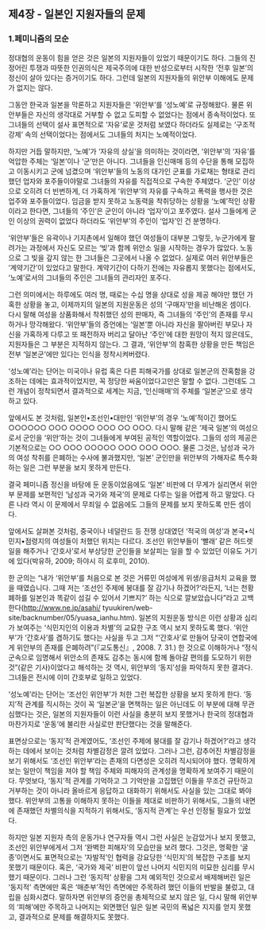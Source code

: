 ## 제4장 - 일본인 지원자들의 문제

### 1.페미니즘의 모순

정대협의 운동이 힘을 얻은 것은 일본의 지원자들이 있었기 때문이기도 하다. 그들의 진정어린 투쟁과 따뜻한 인권의식은 제국주의에 대한 반성으로부터 시작한 ‘전후 일본’의 정신이 살아 있다는 증거이기도 하다. 그런데 일본의 지원자들의 위안부 이해에도 문제가 없지는 않다.

그동안 한국과 일본을 막론하고 지원자들은 ‘위안부’를 ‘성노예’로 규정해왔다. 물론 위안부들은 자신의 생각대로 거부할 수 없고 도피할 수 없었다는 점에서 종속적이었다. 또 그녀들의 선택이 설사 표면적으로 ‘자유’로운 것처럼 보였다 하더라도 실제로는 ‘구조적 강제’ 속의 선택이었다는 점에서도 그녀들의 처지는 노예적이었다.

하지만 거듭 말하지만, ‘노예’가 ‘자유의 상실’을 의미하는 것이라면, ‘위안부’의 ‘자유’를 억압한 주체는 ‘일본’이나 ‘군’만은 아니다. 그녀들을 인신매매 등의 수단을 통해 모집하고 이동시키고 군에 넘겼으며 ‘위안부’들의 노동의 대가인 군표를 가로채는 형태로 관리했던 업자와 포주들이야말로 그녀들의 자유를 직접적으로 구속한 주체였다. ‘군인’ 이상으로 오히려 더 빈번하게, 더 가혹하게 ‘위안부’의 자유를 구속하고 폭력을 행사한 것은 업주와 포주들이었다. 임금을 받지 못하고 노동력을 착취당하는 상황을 ‘노예’적인 상황이라고 한다면, 그녀들의 ‘주인’은 군인이 아니라 ‘업자’이고 포주였다. 설사 그들에게 군인 이상의 권력이 없었다 하더라도 ‘위안부’의 주인이 ‘업자’인 건 분명하다.

‘위안부’들은 유곽이나 기지촌에서 일해야 했던 여성들이 대부분 그렇듯, 누군가에게 팔려가는 과정에서 자신도 모르는 ‘빚’과 함께 위안소 일을 시작하는 경우가 많았다. 노동으로 그 빚을 갚지 않는 한 그녀들은 그곳에서 나올 수 없었다. 실제로 여러 위안부들은 ‘계약기간’이 있었다고 말한다. 계약기간이 다하기 전에는 자유롭지 못했다는 점에서도, ‘노예’로서의 그녀들의 주인은 그녀들의 관리자인 포주다.

그런 의미에서는 하루에도 여러 명, 때로는 수십 명을 상대로 성을 제공 해야만 했던 가혹한 상황을 놓고, 이제까지의 일본의 지원운동은 성의 ‘구매자’만을 비난해온 셈이다. 다시 말해 여성을 상품화해서 착취했던 성의 판매자, 즉 그녀들의 ‘주인’의 존재를 무시하거나 망각해왔다. ‘위안부’들의 증언에는 ‘일본’뿐 아니라 자신을 팔아버린 부모나 자신을 가혹하게 다루고 또 패전하자 버리고 달아난 ‘주인’에 대한 원망이 적지 않은데도, 지원자들은 그 부분은 지적하지 않는다. 그 결과, ‘위안부’의 참혹한 상황을 만든 책임은 전부 ‘일본군’에만 있다는 인식을 정착시켜버렸다.

‘성노예’라는 단어는 미국이나 유럽 혹은 다른 피해국가를 상대로 일본군의 잔혹함을 강조하는 데에는 효과적이었지만, 꼭 정당한 싸움이었다고만은 말할 수 없다. 그런데도 그런 개념이 정착되면서 결과적으로 세계는 지금, ‘인신매매’의 주체를 ‘일본군’으로 생각하고 있다.

앞에서도 본 것처럼, 일본인•조선인•대만인 ‘위안부’의 경우 ‘노예’적이긴 했어도 ○○○○○○ ○○○ ○○○○ ○○○ ○○ ○○○. 다시 말해 같은 ‘제국 일본’의 여성으로서 군인을 ‘위안’하는 것이 그녀들에게 부여된 공적인 역할이었다. 그들의 성의 제공은 기본적으로는 ○○ ○○○ ○○○○○ ○○○ ○○○ ○○○. 물론 그것은, 남성과 국가의 여성 착취를 은폐하는 수사에 불과했지만, ‘일본’ 군인만을 위안부의 가해자로 특수화하는 일은 그런 부분을 보지 못하게 만든다.

결국 페미니즘 정신을 바탕에 둔 운동이었음에도 ‘일본’ 비판에 더 무게가 실리면서 위안부 문제를 보편적인 ‘남성과 국가와 제국’의 문제로 다루는 일을 어렵게 하고 말았다. 다른 나라 역시 이 문제에서 무죄일 수 없음에도 그들의 문제를 보지 못하도록 만든 셈이다.

앞에서도 살펴본 것처럼, 중국이나 네덜란드 등 전쟁 상대였던 ‘적국의 여성’과 본국•식민지•점령지의 여성들이 처했던 위치는 다르다. 조선인 위안부들이 ‘빨래’ 같은 허드렛일을 해주거나 ‘간호사’로서 부상당한 군인들을 보살피는 일을 할 수 있었던 이유도 거기에 있다(박유하, 2009; 하야시 히 로후미, 2010).

한 군의는 “내가 ‘위안부’를 처음으로 본 것은 거류민 여성에게 위생/응급처치 교육을 했을 때였습니다. 그때 저는 ‘조선인 주제에 붕대를 잘 감기나 하겠어?’라든지, ‘너는 천황 폐하를 일본인과 똑같이 섬길 수 있어서 기쁘지?’ 하는 식으로 깔보았습니다”라고 고백한다(http://www.ne.jp/asahi/ tyuukiren/web-site/backnumber/05/yuasa_ianhu.htm). 일본의 지원운동 방식은 이런 상황과 심리가 보여주는 ‘식민지인의 이용과 차별’의 교묘한 구조 역시 보지 못하도록 했다. ‘위안부’가 ‘간호사’를 겸하기도 했다는 사실을 두고 그저 “‘간호사’로 만들어 당국이 연합국에게 위안부의 존재를 은폐하려”(『교도통신』, 2008. 7. 31.) 한 것으로 이해하거나 “정식 군속으로 임명해서 위안소의 존재도 감추는 동시에 함께 돌아갈 편의를 도모하기 위한 것”(같은 기사)이었다고 해석하는 것 역시, 위안부의 ‘동지’성을 파악하지 못한 결과다. 그녀들은 전시에 이미 간호부로 일하고 있었다.

‘성노예’라는 단어는 ‘조선인 위안부’가 처한 그런 복잡한 상황을 보지 못하게 한다. ‘동지’적 관계를 직시하는 것이 꼭 ‘일본군’을 면책하는 일은 아닌데도 이 부분에 대해 무관심했다는 것은, 일본의 지원자들이 이런 사실을 충분히 보지 못했거나 한국의 정대협과 마찬가지로 ‘운동’에 불리한 사실로만 판단했다는 것을 말해준다.

표면상으로는 ‘동지’적 관계였어도, ‘조선인 주제에 붕대를 잘 감기나 하겠어?’라고 생각하는 데에서 보이는 것처럼 차별감정은 깔려 있었다. 그러나 그런, 감추어진 차별감정을 보기 위해서도 ‘조선인 위안부’라는 존재의 다면성은 오히려 직시되어야 했다. 명확하게 보는 일만이 책임을 져야 할 책임 주체와 피해자의 관계성을 명확하게 보여주기 때문이다. 무엇보다, ‘동지’적 관계를 기억하고 그 기억만을 고집했던 이들을 무조건 규탄하고 거부하는 것이 아니라 올바르게 응답하고 대화하기 위해서도 사실을 있는 그대로 봐야 했다. 위안부의 고통을 이해하지 못하는 이들을 제대로 비판하기 위해서도, 그들의 내면에 존재했던 차별의식을 지적하기 위해서도, ‘동지적 관계’는 우선 인정될 필요가 있었다.

하지만 일본 지원자 측의 운동가나 연구자들 역시 그런 사실은 눈감았거나 보지 못했고, 조선인 위안부에게서 그저 ‘완벽한 피해자’의 모습만을 보려 했다. 그것은, 명확한 ‘굴종’이면서도 표면적으로는 ‘자발적’인 협력을 강요당한 ‘식민지’의 복잡한 구조를 보지 못했기 때문이다. 혹은, ‘국가와 제국’ 비판이 앞선 나머지 식민지의 미묘한 심리를 무시했기 때문이다. 그러나 그런 ‘동지적’ 상황을 그저 예외적인 것으로서 배제해버린 일은 ‘동지적’ 측면에만 혹은 ‘매춘부’적인 측면에만 주목하려 했던 이들의 반발을 불렀고, 대립을 심화시켰다. 말하자면 위안부의 증언을 총체적으로 보지 않은 일, 다시 말해 위안부의 ‘피해’에만 주목하고 나머지는 외면했던 일은 일본 국민의 폭넓은 지지를 얻지 못했고, 결과적으로 문제를 해결하지도 못했다.

